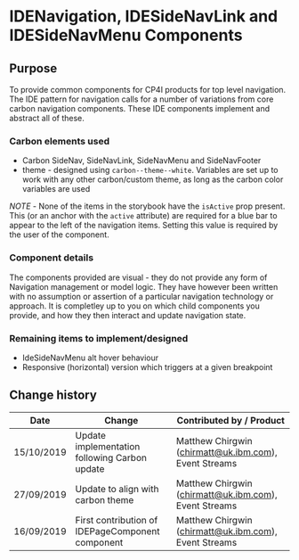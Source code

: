 # IDENavigation, IDESideNavLink and IDESideNavMenu Components

## Purpose

To provide common components for CP4I products for top level navigation. The IDE
pattern for navigation calls for a number of variations from core carbon
navigation components. These IDE components implement and abstract all of these.

### Carbon elements used

- Carbon SideNav, SideNavLink, SideNavMenu and SideNavFooter
- theme - designed using `carbon--theme--white`. Variables are set up to work
  with any other carbon/custom theme, as long as the carbon color variables are
  used

_NOTE_ - None of the items in the storybook have the `isActive` prop present.
This (or an anchor with the `active` attribute) are required for a blue bar to
appear to the left of the navigation items. Setting this value is required by
the user of the component.

### Component details

The components provided are visual - they do not provide any form of Navigation
management or model logic. They have however been written with no assumption or
assertion of a particular navigation technology or approach. It is completley up
to you on which child components you provide, and how they then interact and
update navigation state.

### Remaining items to implement/designed

- IdeSideNavMenu alt hover behaviour
- Responsive (horizontal) version which triggers at a given breakpoint

## Change history

| Date       | Change                                           | Contributed by / Product                              |
| ---------- | ------------------------------------------------ | ----------------------------------------------------- |
| 15/10/2019 | Update implementation following Carbon update    | Matthew Chirgwin (chirmatt@uk.ibm.com), Event Streams |
| 27/09/2019 | Update to align with carbon theme                | Matthew Chirgwin (chirmatt@uk.ibm.com), Event Streams |
| 16/09/2019 | First contribution of IDEPageComponent component | Matthew Chirgwin (chirmatt@uk.ibm.com), Event Streams |
